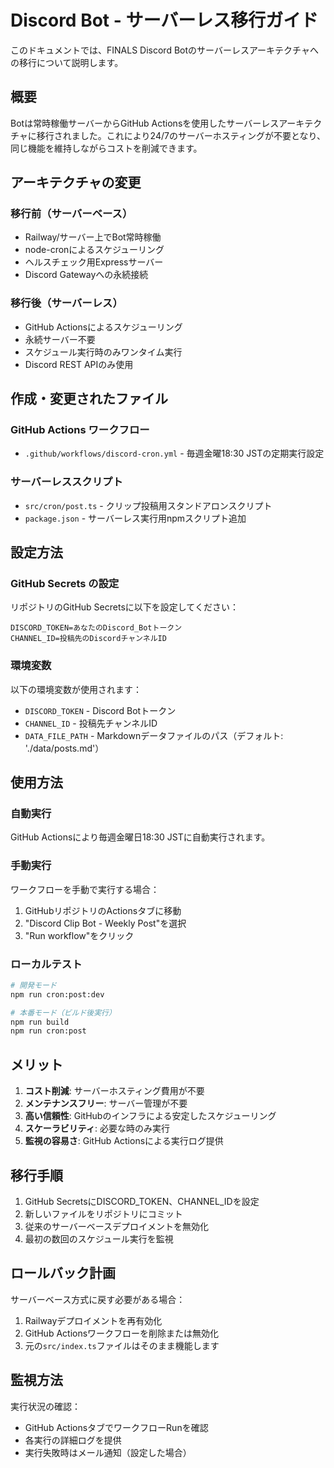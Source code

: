 # Discord Bot - サーバーレス移行ガイド

このドキュメントでは、FINALS Discord Botのサーバーレスアーキテクチャへの移行について説明します。

## 概要

Botは常時稼働サーバーからGitHub Actionsを使用したサーバーレスアーキテクチャに移行されました。これにより24/7のサーバーホスティングが不要となり、同じ機能を維持しながらコストを削減できます。

## アーキテクチャの変更

### 移行前（サーバーベース）
- Railway/サーバー上でBot常時稼働
- node-cronによるスケジューリング
- ヘルスチェック用Expressサーバー
- Discord Gatewayへの永続接続

### 移行後（サーバーレス）
- GitHub Actionsによるスケジューリング
- 永続サーバー不要
- スケジュール実行時のみワンタイム実行
- Discord REST APIのみ使用

## 作成・変更されたファイル

### GitHub Actions ワークフロー
- `.github/workflows/discord-cron.yml` - 毎週金曜18:30 JSTの定期実行設定

### サーバーレススクリプト
- `src/cron/post.ts` - クリップ投稿用スタンドアロンスクリプト
- `package.json` - サーバーレス実行用npmスクリプト追加

## 設定方法

### GitHub Secrets の設定
リポジトリのGitHub Secretsに以下を設定してください：

```
DISCORD_TOKEN=あなたのDiscord_Botトークン
CHANNEL_ID=投稿先のDiscordチャンネルID
```

### 環境変数
以下の環境変数が使用されます：
- `DISCORD_TOKEN` - Discord Botトークン
- `CHANNEL_ID` - 投稿先チャンネルID
- `DATA_FILE_PATH` - Markdownデータファイルのパス（デフォルト: './data/posts.md'）

## 使用方法

### 自動実行
GitHub Actionsにより毎週金曜日18:30 JSTに自動実行されます。

### 手動実行
ワークフローを手動で実行する場合：
1. GitHubリポジトリのActionsタブに移動
2. "Discord Clip Bot - Weekly Post"を選択
3. "Run workflow"をクリック

### ローカルテスト
```bash
# 開発モード
npm run cron:post:dev

# 本番モード（ビルド後実行）
npm run build
npm run cron:post
```

## メリット

1. **コスト削減**: サーバーホスティング費用が不要
2. **メンテナンスフリー**: サーバー管理が不要
3. **高い信頼性**: GitHubのインフラによる安定したスケジューリング
4. **スケーラビリティ**: 必要な時のみ実行
5. **監視の容易さ**: GitHub Actionsによる実行ログ提供

## 移行手順

1. GitHub SecretsにDISCORD_TOKEN、CHANNEL_IDを設定
2. 新しいファイルをリポジトリにコミット
3. 従来のサーバーベースデプロイメントを無効化
4. 最初の数回のスケジュール実行を監視

## ロールバック計画

サーバーベース方式に戻す必要がある場合：
1. Railwayデプロイメントを再有効化
2. GitHub Actionsワークフローを削除または無効化
3. 元の`src/index.ts`ファイルはそのまま機能します

## 監視方法

実行状況の確認：
- GitHub ActionsタブでワークフローRunを確認
- 各実行の詳細ログを提供
- 実行失敗時はメール通知（設定した場合）